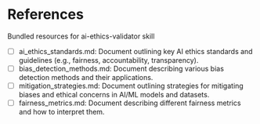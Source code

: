 # References

Bundled resources for ai-ethics-validator skill

- [ ] ai_ethics_standards.md: Document outlining key AI ethics standards and guidelines (e.g., fairness, accountability, transparency).
- [ ] bias_detection_methods.md: Document describing various bias detection methods and their applications.
- [ ] mitigation_strategies.md: Document outlining strategies for mitigating biases and ethical concerns in AI/ML models and datasets.
- [ ] fairness_metrics.md: Document describing different fairness metrics and how to interpret them.
